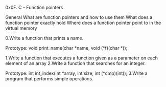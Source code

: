 0x0F. C - Function pointers

General
What are function pointers and how to use them
What does a function pointer exactly hold
Where does a function pointer point to in the virtual memory

0.Write a function that prints a name.

Prototype: void print_name(char *name, void (*f)(char *));

1.Write a function that executes a function given as a parameter on each element of an array
2.Write a function that searches for an integer.

Prototype: int int_index(int *array, int size, int (*cmp)(int));
3.Write a program that performs simple operations.
